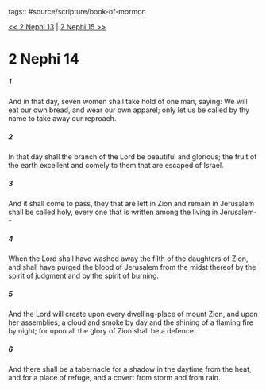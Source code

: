 tags:: #source/scripture/book-of-mormon

[<< 2 Nephi 13](/book-of-mormon/02_2_Nephi/2_Nephi_13.md) | [2 Nephi 15 >>](/book-of-mormon/02_2_Nephi/2_Nephi_15.md)

# 2 Nephi 14

##### 1

And in that day, seven women shall take hold of one man, saying: We will eat our own bread, and wear our own apparel; only let us be called by thy name to take away our reproach.

##### 2

In that day shall the branch of the Lord be beautiful and glorious; the fruit of the earth excellent and comely to them that are escaped of Israel.

##### 3

And it shall come to pass, they that are left in Zion and remain in Jerusalem shall be called holy, every one that is written among the living in Jerusalem--

##### 4

When the Lord shall have washed away the filth of the daughters of Zion, and shall have purged the blood of Jerusalem from the midst thereof by the spirit of judgment and by the spirit of burning.

##### 5

And the Lord will create upon every dwelling-place of mount Zion, and upon her assemblies, a cloud and smoke by day and the shining of a flaming fire by night; for upon all the glory of Zion shall be a defence.

##### 6

And there shall be a tabernacle for a shadow in the daytime from the heat, and for a place of refuge, and a covert from storm and from rain.
